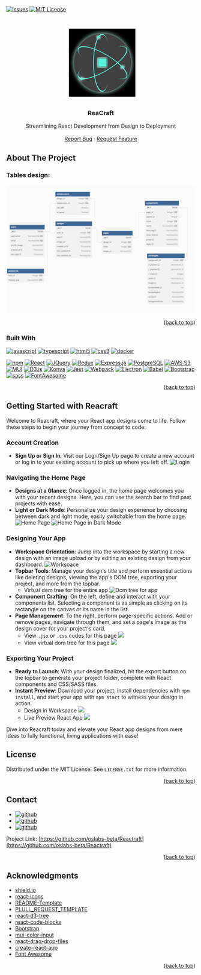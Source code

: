 <!-- Improved compatibility of back to top link: See: https://github.com/othneildrew/Best-README-Template/pull/73 -->

<a name="readme-top"></a>

<!--
*** Thanks for checking out the Best-README-Template. If you have a suggestion
*** that would make this better, please fork the repo and create a pull request
*** or simply open an issue with the tag "enhancement".
*** Don't forget to give the project a star!
*** Thanks again! Now go create something AMAZING! :D
-->

<!-- PROJECT SHIELDS -->
<!--
*** I'm using markdown "reference style" links for readability.
*** Reference links are enclosed in brackets [ ] instead of parentheses ( ).
*** See the bottom of this document for the declaration of the reference variables
*** for contributors-url, forks-url, etc. This is an optional, concise syntax you may use.
*** https://www.markdownguide.org/basic-syntax/#reference-style-links
-->

<!-- [![Contributors][contributors-shield]][contributors-url] -->
<!-- [![Forks][forks-shield]][forks-url] -->
<!-- [![Stargazers][stars-shield]][stars-url] -->

[![Issues][issues-shield]][issues-url]
[![MIT License][license-shield]][license-url]

<!-- [![LinkedIn][linkedin-shield]][linkedin-url] -->

<!-- PROJECT LOGO -->
<br />
<div align="center">
  <a href="https://github.com/oslabs-beta/ReaCraft">
    <img src="docs/ReaCraft.png" alt="Logo" width="200" height="200">
  </a>

<h3 align="center">ReaCraft</h3>

  <p align="center">
Streamlining React Development from Design to Deployment
<br />
<!-- <a href="https://github.com/oslabs-beta/Reactraft"><strong>Explore the docs »</strong></a> -->
<!-- <br /> -->
<br />
<!-- <a href="https://github.com/oslabs-beta/Reactraft">View Demo</a> -->
<!-- · -->
<a href="https://github.com/oslabs-beta/Reactraft/issues">Report Bug</a>
·
<a href="https://github.com/oslabs-beta/Reactraft/issues">Request Feature</a>

  </p>
</div>

<!-- TABLE OF CONTENTS -->
<!-- <details>
  <summary>Table of Contents</summary>
  <ol>
    <li>
      <a href="#about-the-project">About The Project</a>
      <ul>
        <li><a href="#built-with">Built With</a></li>
      </ul>
    </li>
    <li>
      <a href="#getting-started">Getting Started</a>
      <ul>
        <li><a href="#prerequisites">Prerequisites</a></li>
        <li><a href="#installation">Installation</a></li>
      </ul>
    </li>
    <li><a href="#usage">Usage</a></li>
    <li><a href="#roadmap">Roadmap</a></li>
    <li><a href="#contributing">Contributing</a></li>
    <li><a href="#license">License</a></li>
    <li><a href="#contact">Contact</a></li>
    <li><a href="#acknowledgments">Acknowledgments</a></li>
  </ol>
</details> -->

<!-- ABOUT THE PROJECT -->

## About The Project

### Tables design:

![alt text][database-tables]

<p align="right">(<a href="#readme-top">back to top</a>)</p>

### Built With

[![javascript](https://img.shields.io/badge/javascript-F7DF1E?style=for-the-badge&logo=javascript&logoColor=black)](https://www.javascript.com/)
[![typescript](https://img.shields.io/badge/typescript-3178C6?style=for-the-badge&logo=typescript&logoColor=black)](https://www.typescriptlang.org/)
[![html5](https://img.shields.io/badge/html%205-E34F26?style=for-the-badge&logo=html5&logoColor=white)](https://html.spec.whatwg.org/)
[![css3](https://img.shields.io/badge/css%203-1572B6?style=for-the-badge&logo=css3&logoColor=white)](https://en.wikipedia.org/wiki/CSS)
[![docker](https://img.shields.io/badge/Docker-2496ED?style=for-the-badge&logo=Docker&logoColor=ffffff)](https://www.docker.com/)

[![npm](https://img.shields.io/badge/npm-v10.3.0-CB3837?logo=npm)](https://docs.npmjs.com/)
[![React](https://img.shields.io/badge/react-v18.2.0-61DAFB?logo=react)](https://react.dev/)
[![JQuery](https://img.shields.io/badge/jquery-v3.7.1-0769AD?logo=jquery)](https://jquery.com/)
[![Redux](https://img.shields.io/badge/redux-v9.0.4-764ABC?logo=redux)](https://redux.js.org/)
[![Express.js](https://img.shields.io/badge/express-v4.18.2-000000?logo=express)](https://expressjs.com/)
[![PostgreSQL](https://img.shields.io/badge/postgresql-v8.11.3-4169E1?logo=postgresql&logoColor=white)](https://www.postgresql.org/)
[![AWS S3](https://img.shields.io/badge/amazon%20s3-v2.1534.0-569A31?logo=amazon%20s3)](https://aws.amazon.com/s3/)
[![MUI](https://img.shields.io/badge/material%20ui-v5.15.3-007FFF?logo=mui)](https://mui.com/)
[![D3.js](https://img.shields.io/badge/d3.js-v7.8.5-F9A03C?logo=d3.js)](https://d3js.org/)
[![Konva](https://img.shields.io/badge/konva-v9.3.0-0D83CD?logo=konva&logoColor=white)](https://konvajs.org/)
[![Jest](https://img.shields.io/badge/jest-v27.5.1-C21325?logo=jest)](https://jestjs.io/)
[![Webpack](https://img.shields.io/badge/webpack-v5.89.0-8DD6F9?logo=webpack)](https://webpack.js.org/)
[![Electron](https://img.shields.io/badge/electron-v28.1.3-47848F?logo=electron&logoColor=white)](https://www.electronjs.org/)
[![Babel](https://img.shields.io/badge/babel-v7.23.7-F9DC3E?logo=babel)](https://babeljs.io/)
[![Bootstrap](https://img.shields.io/badge/bootstrap-v5.3-7952B3?logo=bootstrap&logoColor=white)](https://getbootstrap.com/)
[![sass](https://img.shields.io/badge/sass-v1.69.7-CC6699?logo=sass)](https://sass-lang.com/)
[![FontAwesome](https://img.shields.io/badge/font%20awesome-v6.5.1-528DD7?logo=font%20awesome)](https://fontawesome.com/)

<p align="right">(<a href="#readme-top">back to top</a>)</p>

<!-- GETTING STARTED -->

<!-- ## Getting Started

This is an example of how you may give instructions on setting up your project locally.
To get a local copy up and running follow these simple example steps.

### Prerequisites

This is an example of how to list things you need to use the software and how to install them.

- npm
  ```sh
  npm install npm@latest -g
  ``` -->

## Getting Started with Reacraft

Welcome to Reacraft, where your React app designs come to life. Follow these steps to begin your journey from concept to code:

### Account Creation

- **Sign Up or Sign In**: Visit our Logn/Sign Up page to create a new account or log in to your existing account to pick up where you left off.
  <img src="./docs/screenshots/Login.png" alt="Login">

### Navigating the Home Page

- **Designs at a Glance**: Once logged in, the home page welcomes you with your recent designs. Here, you can use the search bar to find past projects with ease.
- **Light or Dark Mode**: Personalize your design experience by choosing between dark and light mode, easily switchable from the home page.
  <img src="./docs/screenshots/HomePage.png" alt="Home Page">
  <img src="./docs/screenshots/HomePageDark.png" alt="Home Page in Dark Mode">

### Designing Your App

- **Workspace Orientation**: Jump into the workspace by starting a new design with an image upload or by editing an existing design from your dashboard.
  <img src="./docs/screenshots/Workspace.jpg" alt="Workspace">
- **Topbar Tools**: Manage your design's title and perform essential actions like deleting designs, viewing the app's DOM tree, exporting your project, and more from the topbar.
  - Virtual dom tree for the entire app
    <img src="./docs/screenshots/DomTreeForApp.png" alt="Dom tree for app">
- **Component Crafting**: On the left, define and interact with your components list. Selecting a component is as simple as clicking on its rectangle on the canvas or its name in the list.
- **Page Management**: To the right, perform page-specific actions. Add or remove pages, navigate through them, and set a page's image as the design cover for your project's card.
  - View `.jsx` or `.css` codes for this page
    <img src="./docs/screenshots/CodePanel.png">
  - View virtual dom tree for this page
    <img src="./docs/screenshots/DomTreeForPage.png">

### Exporting Your Project

- **Ready to Launch**: With your design finalized, hit the export button on the topbar to generate your project folder, complete with React components and CSS/SASS files.
- **Instant Preview**: Download your project, install dependencies with `npm install`, and start your app with `npm start` to witness your design in action.
  - Design in Workspace
    <img src="./docs/screenshots/DesignInWorkspace.png">
  - Live Preview React App
    <img src="./docs/screenshots/LivePreview.gif">

Dive into Reacraft today and elevate your React app designs from mere ideas to fully functional, living applications with ease!

<!-- ### Installation -->

<!-- 1. Get a free API Key at [https://example.com](https://example.com)
2. Clone the repo
   ```sh
   git clone https://github.com/oslabs-beta/Reactraft.git
   ```
3. Install NPM packages
   ```sh
   npm install
   ```
4. Enter your API in `config.js`
   ```js
   const API_KEY = 'ENTER YOUR API';
   ```

<p align="right">(<a href="#readme-top">back to top</a>)</p> -->

<!-- USAGE EXAMPLES -->

<!-- ## Usage -->

<!-- Use this space to show useful examples of how a project can be used. Additional screenshots, code examples and demos work well in this space. You may also link to more resources.

_For more examples, please refer to the [Documentation](https://example.com)_

<p align="right">(<a href="#readme-top">back to top</a>)</p> -->

<!-- ROADMAP -->

<!-- ## Roadmap

- [ ] Feature 1
- [ ] Feature 2
- [ ] Feature 3
  - [ ] Nested Feature

See the [open issues](https://github.com/oslabs-beta/Reactraft/issues) for a full list of proposed features (and known issues).

<p align="right">(<a href="#readme-top">back to top</a>)</p> -->

<!-- CONTRIBUTING -->

<!-- ## Contributing

Contributions are what make the open source community such an amazing place to learn, inspire, and create. Any contributions you make are **greatly appreciated**.

If you have a suggestion that would make this better, please fork the repo and create a pull request. You can also simply open an issue with the tag "enhancement".
Don't forget to give the project a star! Thanks again!

1. Fork the Project
2. Create your Feature Branch (`git checkout -b feature/AmazingFeature`)
3. Commit your Changes (`git commit -m 'Add some AmazingFeature'`)
4. Push to the Branch (`git push origin feature/AmazingFeature`)
5. Open a Pull Request

<p align="right">(<a href="#readme-top">back to top</a>)</p> -->

<!-- LICENSE -->

## License

Distributed under the MIT License. See `LICENSE.txt` for more information.

<p align="right">(<a href="#readme-top">back to top</a>)</p>

<!-- CONTACT -->

## Contact

- [![github](https://img.shields.io/badge/claire-@clairehuang1008-ee6d8a?logo=github)](https://github.com/clairehuang1008)
- [![github](https://img.shields.io/badge/eunice-@eunykim92-f1e346?logo=github)](https://github.com/eunykim92)
- [![github](https://img.shields.io/badge/amir-@Amunoz--1-89c6df?logo=github)](https://github.com/Amunoz-1)

Project Link: [https://github.com/oslabs-beta/Reactraft](https://github.com/oslabs-beta/Reactraft)

<p align="right">(<a href="#readme-top">back to top</a>)</p>

<!-- ACKNOWLEDGMENTS -->

## Acknowledgments

- [shield.io](https://shields.io/)
- [react-icons](https://react-icons.github.io/react-icons/)
- [README-Template](https://github.com/othneildrew/Best-README-Template)
- [PLULL_REQUEST_TEMPLATE](https://github.com/open-sauced/.github/blob/main/.github/PULL_REQUEST_TEMPLATE.md)
- [react-d3-tree](https://www.npmjs.com/package/react-d3-tree)
- [react-code-blocks](https://github.com/rajinwonderland/react-code-blocks)
- [Bootstrap](https://getbootstrap.com/)
- [mui-color-input](https://www.npmjs.com/package/mui-color-input)
- [react-drag-drop-files](https://www.npmjs.com/package/react-drag-drop-files)
- [create-react-app](https://create-react-app.dev/)
- [Font Awesome](https://fontawesome.com/)

<p align="right">(<a href="#readme-top">back to top</a>)</p>

<!-- MARKDOWN LINKS & IMAGES -->
<!-- https://www.markdownguide.org/basic-syntax/#reference-style-links -->

[contributors-shield]: https://img.shields.io/github/contributors/oslabs-beta/Reactraft.svg?style=for-the-badge
[contributors-url]: https://github.com/oslabs-beta/Reactraft/graphs/contributors
[forks-shield]: https://img.shields.io/github/forks/oslabs-beta/Reactraft.svg?style=for-the-badge
[forks-url]: https://github.com/oslabs-beta/Reactraft/network/members
[stars-shield]: https://img.shields.io/github/stars/oslabs-beta/Reactraft.svg?style=for-the-badge
[stars-url]: https://github.com/oslabs-beta/Reactraft/stargazers
[issues-shield]: https://img.shields.io/github/issues/oslabs-beta/Reactraft.svg?style=for-the-badge
[issues-url]: https://github.com/oslabs-beta/Reactraft/issues
[license-shield]: https://img.shields.io/github/license/oslabs-beta/Reactraft.svg?style=for-the-badge
[license-url]: https://github.com/oslabs-beta/Reactraft/blob/master/LICENSE.txt
[database-tables]: /docs/database_tables_new.png
